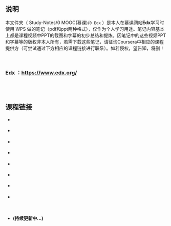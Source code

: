 ## 说明
本文件夹（ Study-Notes/0 MOOC(慕课)/`0 Edx` ）是本人在慕课网站**Edx**学习时使用 WPS 做的笔记（pdf和ppt两种格式），仅作为个人学习用途。笔记内容基本上都是课程视频中PPT的截图和字幕的初步总结和提炼。因笔记中的这些视频PPT和字幕等的版权非本人所有，若需下载这些笔记，请征询Coursera中相应的课程提供方（可尝试通过下方相应的课程链接进行联系）。如若侵权，望告知，将删！

<br>

### Edx ：https://www.edx.org/

<br>
<br>


## 课程链接
* <a href="" style="text-decoration:none"></a>

* <a href="" style="text-decoration:none"></a>

* <a href="" style="text-decoration:none"></a>

* <a href="" style="text-decoration:none"></a>

* <a href="" style="text-decoration:none"></a>

* <a href="" style="text-decoration:none"></a>

* <a href="" style="text-decoration:none"></a>

* <a href="" style="text-decoration:none"></a>



<br>

* **(持续更新中...)**
